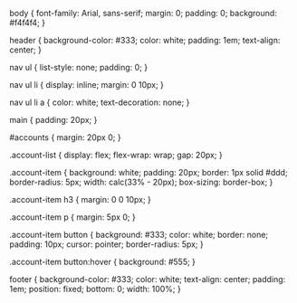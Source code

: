 body {
    font-family: Arial, sans-serif;
    margin: 0;
    padding: 0;
    background: #f4f4f4;
}

header {
    background-color: #333;
    color: white;
    padding: 1em;
    text-align: center;
}

nav ul {
    list-style: none;
    padding: 0;
}

nav ul li {
    display: inline;
    margin: 0 10px;
}

nav ul li a {
    color: white;
    text-decoration: none;
}

main {
    padding: 20px;
}

#accounts {
    margin: 20px 0;
}

.account-list {
    display: flex;
    flex-wrap: wrap;
    gap: 20px;
}

.account-item {
    background: white;
    padding: 20px;
    border: 1px solid #ddd;
    border-radius: 5px;
    width: calc(33% - 20px);
    box-sizing: border-box;
}

.account-item h3 {
    margin: 0 0 10px;
}

.account-item p {
    margin: 5px 0;
}

.account-item button {
    background: #333;
    color: white;
    border: none;
    padding: 10px;
    cursor: pointer;
    border-radius: 5px;
}

.account-item button:hover {
    background: #555;
}

footer {
    background-color: #333;
    color: white;
    text-align: center;
    padding: 1em;
    position: fixed;
    bottom: 0;
    width: 100%;
}
